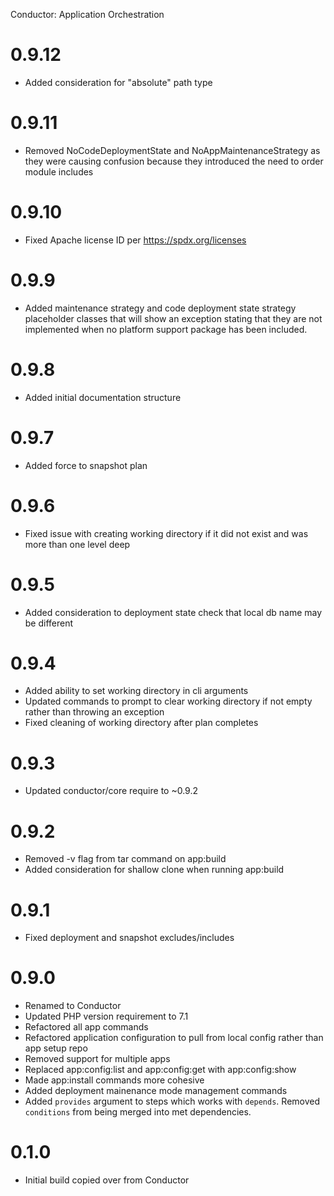 Conductor: Application Orchestration

# 0.9.12
- Added consideration for "absolute" path type 

# 0.9.11
- Removed NoCodeDeploymentState and NoAppMaintenanceStrategy as they were causing 
  confusion because they introduced the need to order module includes

# 0.9.10
- Fixed Apache license ID per https://spdx.org/licenses

# 0.9.9
- Added maintenance strategy and code deployment state strategy placeholder classes 
  that will show an exception stating that they are not implemented when no platform
  support package has been included.

# 0.9.8
- Added initial documentation structure 

# 0.9.7
- Added force to snapshot plan

# 0.9.6
- Fixed issue with creating working directory if it did not exist and was 
  more than one level deep

# 0.9.5
- Added consideration to deployment state check that local db name may be different

# 0.9.4
- Added ability to set working directory in cli arguments
- Updated commands to prompt to clear working directory if not empty
  rather than throwing an exception
- Fixed cleaning of working directory after plan completes

# 0.9.3
- Updated conductor/core require to ~0.9.2

# 0.9.2
- Removed -v flag from tar command on app:build
- Added consideration for shallow clone when running app:build

# 0.9.1
- Fixed deployment and snapshot excludes/includes

# 0.9.0
- Renamed to Conductor
- Updated PHP version requirement to 7.1
- Refactored all app commands
- Refactored application configuration to pull from local config rather than app setup repo
- Removed support for multiple apps
- Replaced app:config:list and app:config:get with app:config:show
- Made app:install commands more cohesive
- Added deployment mainenance mode management commands
- Added `provides` argument to steps which works with `depends`. Removed `conditions` from
  being merged into met dependencies.

# 0.1.0
- Initial build copied over from Conductor
